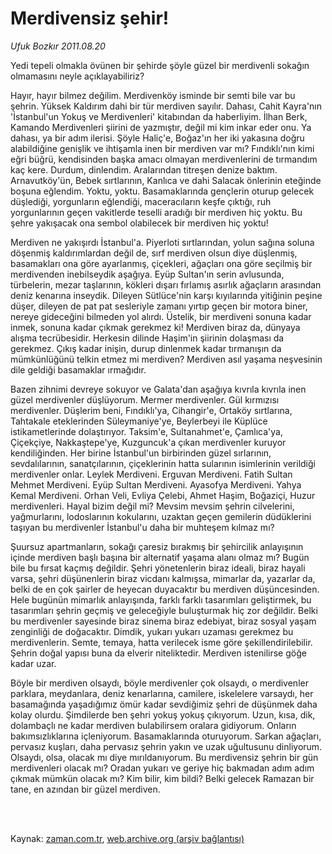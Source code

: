 # Merdivensiz şehir!

*Ufuk Bozkır 2011.08.20*

<td class="columnist-detail">
<p>Yedi tepeli olmakla övünen bir şehirde şöyle güzel bir merdivenli sokağın olmamasını neyle açıklayabiliriz?</p>
<p>
<div id="haberMetinDiv">
<p>Hayır, hayır bilmez değilim. Merdivenköy isminde bir semti bile var bu şehrin. Yüksek Kaldırım dahi bir tür merdiven sayılır. Dahası, Cahit Kayra'nın 'İstanbul'un Yokuş ve Merdivenleri' kitabından da haberliyim. İlhan Berk, Kamando Merdivenleri şiirini de yazmıştır, değil mi kim inkar eder onu. Ya dahası, ya bir adım ilerisi. Şöyle Haliç'e, Boğaz'ın her iki yakasına doğru alabildiğine genişlik ve ihtişamla inen bir merdiven var mı? Fındıklı'nın kimi eğri büğrü, kendisinden başka amacı olmayan merdivenlerini de tırmandım kaç kere. Durdum, dinlendim. Aralarından titreşen denize baktım. Arnavutköy'ün, Bebek sırtlarının, Kanlıca ve dahi Salacak önlerinin eteğinde boşuna eğlendim. Yoktu, yoktu. Basamaklarında gençlerin oturup gelecek düşlediği, yorgunların eğlendiği, maceracıların keşfe çıktığı, ruh yorgunlarının geçen vakitlerde teselli aradığı bir merdiven hiç yoktu. Bu şehre yakışacak ona sembol olabilecek bir merdiven hiç yoktu!
<p> Merdiven ne yakışırdı İstanbul'a. Piyerloti sırtlarından, yolun sağına soluna döşenmiş kaldırımlardan değil de, sırf merdiven olsun diye düşlenmiş, basamakları ona göre ayarlanmış, çiçekleri, ağaçları ona göre seçilmiş bir merdivenden inebilseydik aşağıya. Eyüp Sultan'ın serin avlusunda, türbelerin, mezar taşlarının, kökleri dışarı fırlamış asırlık ağaçların arasından deniz kenarına inseydik. Dileyen Sütlüce'nin karşı kıyılarında yitiğinin peşine düşer, dileyen de pat pat sesleriyle zamanı yırtıp geçen bir motora biner, nereye gideceğini bilmeden yol alırdı. Üstelik, bir merdiveni sonuna kadar inmek, sonuna kadar çıkmak gerekmez ki! Merdiven biraz da, dünyaya alışma tecrübesidir. Herkesin dilinde Haşim'in şiirinin dolaşması da gerekmez. Çıkış kadar inişin, durup dinlenmek kadar tırmanışın da mümkünlüğünü telkin etmez mi merdiven? Merdiven asıl yaşama neşvesinin dile geldiği basamaklar ırmağıdır.
<p>Bazen zihnimi devreye sokuyor ve Galata'dan aşağıya kıvrıla kıvrıla inen güzel merdivenler düşlüyorum. Mermer merdivenler. Gül kırmızısı merdivenler. Düşlerim beni, Fındıklı'ya, Cihangir'e, Ortaköy sırtlarına, Tahtakale eteklerinden Süleymaniye'ye, Beylerbeyi ile Küplüce istikametlerinde dolaştırıyor. Taksim'e, Sultanahmet'e, Çamlıca'ya, Çiçekçiye, Nakkaştepe'ye, Kuzguncuk'a çıkan merdivenler kuruyor kendiliğinden. Her birine İstanbul'un birbirinden güzel sırlarının, sevdalılarının, sanatçılarının, çiçeklerinin hatta sularının isimlerinin verildiği merdivenler onlar. Leylek Merdiveni. Erguvan Merdiveni. Fatih Sultan Mehmet Merdiveni. Eyüp Sultan Merdiveni. Ayasofya Merdiveni. Yahya Kemal Merdiveni. Orhan Veli, Evliya Çelebi, Ahmet Haşim, Boğaziçi, Huzur merdivenleri. Hayal bizim değil mi? Mevsim mevsim şehrin cilvelerini, yağmurlarını, lodoslarının kokularını, uzaktan geçen gemilerin düdüklerini taşıyan bu merdivenler İstanbul'u daha bir muhteşem kılmaz mı?
<p>Şuursuz apartmanların, sokağı çaresiz bırakmış bir şehircilik anlayışının içinde merdiven başlı başına bir alternatif yaşama alanı olmaz mı? Bugün bile bu fırsat kaçmış değildir. Şehri yönetenlerin biraz ideali, biraz hayali varsa, şehri düşünenlerin biraz vicdanı kalmışsa, mimarlar da, yazarlar da, belki de en çok şairler de heyecan duyacaktır bu merdiven düşüncesinden. Hele bugünün mimarlık anlayışında, farklı farklı tasarımları geliştirmek, bu tasarımları şehrin geçmiş ve geleceğiyle buluşturmak hiç zor değildir. Belki bu merdivenler sayesinde biraz sinema biraz edebiyat, biraz sosyal yaşam zenginliği de doğacaktır. Dimdik, yukarı yukarı uzaması gerekmez bu merdivenlerin. Semte, temaya, hatta verilecek isme göre şekillendirilebilir. Şehrin doğal yapısı buna da elverir niteliktedir. Merdiven istenilirse göğe kadar uzar.
<p>Böyle bir merdiven olsaydı, böyle merdivenler çok olsaydı, o merdivenler parklara, meydanlara, deniz kenarlarına, camilere, iskelelere varsaydı, her basamağında yaşadığımız ömür kadar sevdiğimiz şehri de düşünmek daha kolay olurdu. Şimdilerde ben şehri yokuş yokuş çıkıyorum. Uzun, kısa, dik, dolambaçlı ne kadar merdiven bulabilirsem oralara gidiyorum. Onların bakımsızlıklarına içleniyorum. Basamaklarında oturuyorum. Sarkan ağaçları, pervasız kuşları, daha pervasız şehrin yakın ve uzak uğultusunu dinliyorum. Olsaydı, olsa, olacak mı diye mırıldanıyorum. Bu merdivensiz şehrin bir gün merdivenleri olacak mı? Oradan yukarı ve geriye hiç bakmadan adım adım çıkmak mümkün olacak mı? Kim bilir, kim bildi? Belki gelecek Ramazan bir tane, en azından bir güzel merdiven.</p></p></p></p></p></div>
</p>


<p><br>
		 </br></p></td>

Kaynak: [zaman.com.tr](http://zaman.com.tr/yazar.do?yazino=1170842), [web.archive.org (arşiv bağlantısı)](http://web.archive.org/web/20111213101930/http://zaman.com.tr/yazar.do?yazino=1170842)
